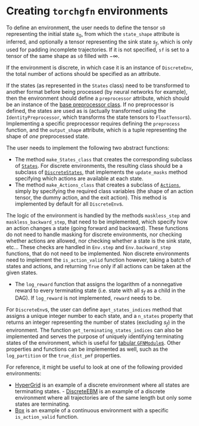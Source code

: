# Creating `torchgfn` environments

To define an environment, the user needs to define the tensor `s0` representing the initial state $s_0$, from which the `state_shape` attribute is inferred, and optionally a tensor representing the sink state $s_f$, which is only used for padding incomplete trajectories. If it is not specified, `sf` is set to a tensor of the same shape as `s0` filled with $-\infty$.

If the environment is discrete, in which case it is an instance of `DiscreteEnv`, the total number of actions should be specified as an attribute.

If the states (as represented in the `States` class) need to be transformed to another format before being processed (by neural networks for example), then the environment should define a `preprocessor` attribute, which should be an instance of the [base preprocessor class](./src/gfn/preprocessors.py). If no preprocessor is defined, the states are used as is (actually transformed using the `IdentityPreprocessor`, which transforms the state tensors to `FloatTensor`s). Implementing a specific preprocessor requires defining the `preprocess` function, and the `output_shape` attribute, which is a tuple representing the shape of *one* preprocessed state.

The user needs to implement the following two abstract functions:
- The method `make_States_class` that creates the corresponding subclass of [`States`](./src/gfn/states.py). For discrete environments, the resulting class should be a subclass of [`DiscreteStates`](./src/gfn/states.py), that implements the `update_masks` method specifying which actions are available at each state.
- The method `make_Actions_class` that creates a subclass of [`Actions`](./src/gfn/actions.py), simply by specifying the required class variables (the shape of an action tensor, the dummy action, and the exit action). This method is implemented by default for all `DiscreteEnv`s.


The logic of the environment is handled by the methods `maskless_step` and `maskless_backward_step`, that need to be implemented, which specify how an action changes a state (going forward and backward). These functions do not need to handle masking for discrete environments, nor checking whether actions are allowed, nor checking whether a state is the sink state, etc... These checks are handled in `Env.step` and `Env.backward_step` functions, that do not need to be implemented. Non discrete environments need to implement the `is_action_valid` function however, taking a batch of states and actions, and returning `True` only if all actions can be taken at the given states.
- The `log_reward` function that assigns the logarithm of a nonnegative reward to every terminating state (i.e. state with all $s_f$ as a child in the DAG). If `log_reward` is not implemented, `reward` needs to be.


For `DiscreteEnv`s, the user can define a`get_states_indices` method that assigns a unique integer number to each state, and a `n_states` property that returns an integer representing the number of states (excluding $s_f$) in the environment. The function `get_terminating_states_indices` can also be implemented and serves the purpose of uniquely identifying terminating states of the environment, which is useful for [tabular `GFNModule`s](./src/gfn/estimators.py). Other properties and functions can be implemented as well, such as the `log_partition` or the `true_dist_pmf` properties.

For reference, it might be useful to look at one of the following provided environments:
- [HyperGrid](./src/gfn/gym/hypergrid.py) is an example of a discrete environment where all states are terminating states. - [DiscreteEBM](./src/gfn/gym/discrete_ebm.py) is an example of a discrete environment where all trajectories are of the same length but only some states are terminating.
- [Box](./src/gfn/gym/box.py) is an example of a continuous environment with a specific `is_action_valid` function.
